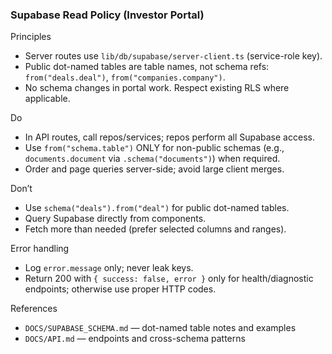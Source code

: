 ### Supabase Read Policy (Investor Portal)

Principles
- Server routes use `lib/db/supabase/server-client.ts` (service-role key).
- Public dot-named tables are table names, not schema refs: `from("deals.deal")`, `from("companies.company")`.
- No schema changes in portal work. Respect existing RLS where applicable.

Do
- In API routes, call repos/services; repos perform all Supabase access.
- Use `from("schema.table")` ONLY for non-public schemas (e.g., `documents.document` via `.schema("documents")`) when required.
- Order and page queries server-side; avoid large client merges.

Don’t
- Use `schema("deals").from("deal")` for public dot-named tables.
- Query Supabase directly from components.
- Fetch more than needed (prefer selected columns and ranges).

Error handling
- Log `error.message` only; never leak keys.
- Return 200 with `{ success: false, error }` only for health/diagnostic endpoints; otherwise use proper HTTP codes.

References
- `DOCS/SUPABASE_SCHEMA.md` — dot-named table notes and examples
- `DOCS/API.md` — endpoints and cross-schema patterns


